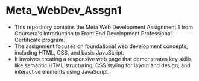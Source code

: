 # Meta_WebDev_Assgn1
- This repository contains the Meta Web Development Assignment 1 from Coursera's Introduction to Front End Development Professional Certificate program.
- The assignment focuses on foundational web development concepts, including HTML, CSS, and basic JavaScript.
- It involves creating a responsive web page that demonstrates key skills like semantic HTML structuring, CSS styling for layout and design, and interactive elements using JavaScript.
